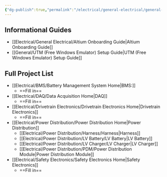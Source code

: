 ```yaml
---
{"dg-publish":true,"permalink":"/electrical/general-electrical/general-electrical-home/","pinned":true}
---
```


## Informational Guides
- [[Electrical/General Electrical/Altium Onboarding Guide\|Altium Onboarding Guide]]
- [[General/UTM (Free Windows Emulator) Setup Guide\|UTM (Free Windows Emulator) Setup Guide]]

## Full Project List
- [[Electrical/BMS/Battery Management System Home\|BMS:]]
	- ==Fill in==
- [[Electrical/DAQ/Data Acquisition Home\|DAQ]]
	- ==Fill in==
- [[Electrical/Drivetrain Electronics/Drivetrain Electronics Home\|Drivetrain Electronics]]
	- ==Fill in==
- [[Electrical/Power Distribution/Power Distribution Home\|Power Distribution]]
	- [[Electrical/Power Distribution/Harness/Harness\|Harness]]
	- [[Electrical/Power Distribution/LV Battery/LV Battery\|LV Battery]]
	- [[Electrical/Power Distribution/LV Charger/LV Charger\|LV Charger]]
	- [[Electrical/Power Distribution/PDM/Power Distribution Module\|Power Distribution Module]]
- [[Electrical/Safety Electronics/Safety Electronics Home\|Safety Electronics]]
	- ==Fill in==